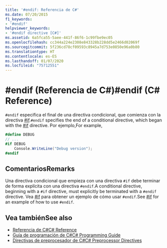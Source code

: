 ```yaml
---
title: '#endif: Referencia de C#'
ms.date: 07/20/2015
f1_keywords:
- '#endif'
helpviewer_keywords:
- '#endif directive [C#]'
ms.assetid: 6a5fca55-5aee-441f-86f6-1c99fbe9ec05
ms.openlocfilehash: cc344a224e2308e843328b228dd5e2466d02069f
ms.sourcegitcommit: 5f236cd78cf09593c8945a7d753e0850e96a0b80
ms.translationtype: HT
ms.contentlocale: es-ES
ms.lasthandoff: 01/07/2020
ms.locfileid: "75712551"
---
```

# <a name="endif-c-reference"></a><span data-ttu-id="3bb2a-102">#endif (Referencia de C#)</span><span class="sxs-lookup"><span data-stu-id="3bb2a-102">#endif (C# Reference)</span></span>
<span data-ttu-id="3bb2a-103">`#endif` especifica el final de una directiva condicional, que comienza con la directiva [#if](./preprocessor-if.md).</span><span class="sxs-lookup"><span data-stu-id="3bb2a-103">`#endif` specifies the end of a conditional directive, which began with the [#if](./preprocessor-if.md) directive.</span></span> <span data-ttu-id="3bb2a-104">Por ejemplo,</span><span class="sxs-lookup"><span data-stu-id="3bb2a-104">For example,</span></span>  
  
```csharp
#define DEBUG  
// ...  
#if DEBUG  
    Console.WriteLine("Debug version");  
#endif  
```  
  
## <a name="remarks"></a><span data-ttu-id="3bb2a-105">Comentarios</span><span class="sxs-lookup"><span data-stu-id="3bb2a-105">Remarks</span></span>  
 <span data-ttu-id="3bb2a-106">Una directiva condicional que empieza con una directiva `#if` debe terminar de forma explícita con una directiva `#endif`.</span><span class="sxs-lookup"><span data-stu-id="3bb2a-106">A conditional directive, beginning with a `#if` directive, must explicitly be terminated with a `#endif` directive.</span></span> <span data-ttu-id="3bb2a-107">Vea [#if](./preprocessor-if.md) para obtener un ejemplo de cómo usar `#endif`.</span><span class="sxs-lookup"><span data-stu-id="3bb2a-107">See [#if](./preprocessor-if.md) for an example of how to use `#endif`.</span></span>  
  
## <a name="see-also"></a><span data-ttu-id="3bb2a-108">Vea también</span><span class="sxs-lookup"><span data-stu-id="3bb2a-108">See also</span></span>

- [<span data-ttu-id="3bb2a-109">Referencia de C#</span><span class="sxs-lookup"><span data-stu-id="3bb2a-109">C# Reference</span></span>](../index.md)
- [<span data-ttu-id="3bb2a-110">Guía de programación de C#</span><span class="sxs-lookup"><span data-stu-id="3bb2a-110">C# Programming Guide</span></span>](../../programming-guide/index.md)
- [<span data-ttu-id="3bb2a-111">Directivas de preprocesador de C#</span><span class="sxs-lookup"><span data-stu-id="3bb2a-111">C# Preprocessor Directives</span></span>](./index.md)
